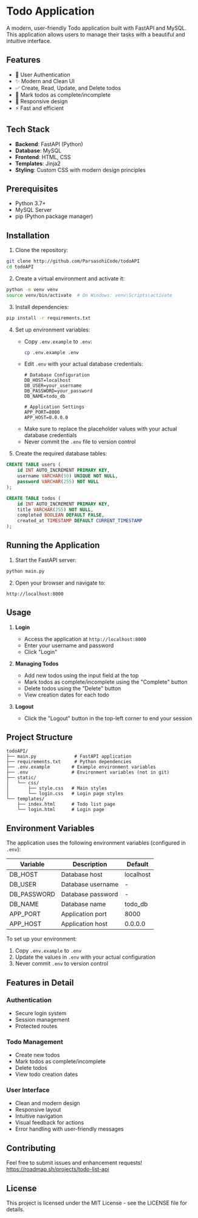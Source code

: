 # Todo Application

A modern, user-friendly Todo application built with FastAPI and MySQL. This application allows users to manage their tasks with a beautiful and intuitive interface.

## Features

- 🔐 User Authentication
- ✨ Modern and Clean UI
- ✅ Create, Read, Update, and Delete todos
- 🎯 Mark todos as complete/incomplete
- 📱 Responsive design
- ⚡ Fast and efficient

## Tech Stack

- **Backend**: FastAPI (Python)
- **Database**: MySQL
- **Frontend**: HTML, CSS
- **Templates**: Jinja2
- **Styling**: Custom CSS with modern design principles

## Prerequisites

- Python 3.7+
- MySQL Server
- pip (Python package manager)

## Installation

1. Clone the repository:
```bash
git clone http://github.com/ParsasohiCode/todoAPI
cd todoAPI
```

2. Create a virtual environment and activate it:
```bash
python -m venv venv
source venv/bin/activate  # On Windows: venv\Scripts\activate
```

3. Install dependencies:
```bash
pip install -r requirements.txt
```

4. Set up environment variables:
   - Copy `.env.example` to `.env`:
     ```bash
     cp .env.example .env
     ```
   - Edit `.env` with your actual database credentials:
     ```env
     # Database Configuration
     DB_HOST=localhost
     DB_USER=your_username
     DB_PASSWORD=your_password
     DB_NAME=todo_db

     # Application Settings
     APP_PORT=8000
     APP_HOST=0.0.0.0
     ```
   - Make sure to replace the placeholder values with your actual database credentials
   - Never commit the `.env` file to version control

5. Create the required database tables:
```sql
CREATE TABLE users (
    id INT AUTO_INCREMENT PRIMARY KEY,
    username VARCHAR(50) UNIQUE NOT NULL,
    password VARCHAR(255) NOT NULL
);

CREATE TABLE todos (
    id INT AUTO_INCREMENT PRIMARY KEY,
    title VARCHAR(255) NOT NULL,
    completed BOOLEAN DEFAULT FALSE,
    created_at TIMESTAMP DEFAULT CURRENT_TIMESTAMP
);
```

## Running the Application

1. Start the FastAPI server:
```bash
python main.py
```

2. Open your browser and navigate to:
```
http://localhost:8000
```

## Usage

1. **Login**
   - Access the application at `http://localhost:8000`
   - Enter your username and password
   - Click "Login"

2. **Managing Todos**
   - Add new todos using the input field at the top
   - Mark todos as complete/incomplete using the "Complete" button
   - Delete todos using the "Delete" button
   - View creation dates for each todo

3. **Logout**
   - Click the "Logout" button in the top-left corner to end your session

## Project Structure

```
todoAPI/
├── main.py              # FastAPI application
├── requirements.txt     # Python dependencies
├── .env.example        # Example environment variables
├── .env                # Environment variables (not in git)
├── static/
│   └── css/
│       ├── style.css   # Main styles
│       └── login.css   # Login page styles
└── templates/
    ├── index.html      # Todo list page
    └── login.html      # Login page
```

## Environment Variables

The application uses the following environment variables (configured in `.env`):

| Variable | Description | Default |
|----------|-------------|---------|
| DB_HOST | Database host | localhost |
| DB_USER | Database username | - |
| DB_PASSWORD | Database password | - |
| DB_NAME | Database name | todo_db |
| APP_PORT | Application port | 8000 |
| APP_HOST | Application host | 0.0.0.0 |

To set up your environment:
1. Copy `.env.example` to `.env`
2. Update the values in `.env` with your actual configuration
3. Never commit `.env` to version control

## Features in Detail

### Authentication
- Secure login system
- Session management
- Protected routes

### Todo Management
- Create new todos
- Mark todos as complete/incomplete
- Delete todos
- View todo creation dates

### User Interface
- Clean and modern design
- Responsive layout
- Intuitive navigation
- Visual feedback for actions
- Error handling with user-friendly messages

## Contributing

Feel free to submit issues and enhancement requests!
https://roadmap.sh/projects/todo-list-api

## License

This project is licensed under the MIT License - see the LICENSE file for details.

